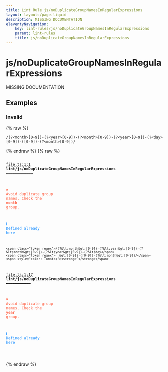 ```yaml
---
title: Lint Rule js/noDuplicateGroupNamesInRegularExpressions
layout: layouts/page.liquid
description: MISSING DOCUMENTATION
eleventyNavigation:
	key: lint-rules/js/noDuplicateGroupNamesInRegularExpressions
	parent: lint-rules
	title: js/noDuplicateGroupNamesInRegularExpressions
---
```


# js/noDuplicateGroupNamesInRegularExpressions

MISSING DOCUMENTATION

<!-- EVERYTHING BELOW IS AUTOGENERATED. SEE SCRIPTS FOLDER FOR UPDATE SCRIPTS hash(44a73039745a2bc55cce7007ca6acebdef363eb5) -->

## Examples
### Invalid
{% raw %}<pre class="language-text"><code class="language-text"><span class="token regex">/(?&lt;month&gt;[0-9])-(?&lt;year&gt;[0-9])-(?&lt;month&gt;[0-9])-(?&lt;year&gt;[0-9])-(?&lt;day&gt;[0-9])-([0-9])-(?&lt;month&gt;[0-9])/</span></code></pre>{% endraw %}
{% raw %}<pre class="language-text"><code class="language-text">
 <span style="text-decoration-style: dashed; text-decoration-line: underline;">file.ts:1:1</span> <strong>lint/js/noDuplicateGroupNamesInRegularExpressions</strong> ━━━━━━━━━━━━

  <strong><span style="color: Tomato;">✖ </span></strong><span style="color: Tomato;">Avoid duplicate group names. Check the </span><span style="color: Tomato;"><strong>month</strong></span><span style="color: Tomato;"> group.</span>

  <strong><span style="color: DodgerBlue;">ℹ </span></strong><span style="color: DodgerBlue;">Defined already here</span>

    <span class="token regex">/(?&lt;month&gt;[0-9])-(?&lt;year&gt;[0-9])-(?&lt;month&gt;[0-9])-(?&lt;year&gt;[0-9])-(?&lt;day</span>
    <span class="token regex">  &gt;[0-9])-([0-9])-(?&lt;month&gt;[0-9])/</span>
    <span style="color: Tomato;"><strong>^</strong></span>

 <span style="text-decoration-style: dashed; text-decoration-line: underline;">file.ts:1:17</span> <strong>lint/js/noDuplicateGroupNamesInRegularExpressions</strong> ━━━━━━━━━━━

  <strong><span style="color: Tomato;">✖ </span></strong><span style="color: Tomato;">Avoid duplicate group names. Check the </span><span style="color: Tomato;"><strong>year</strong></span><span style="color: Tomato;"> group.</span>

  <strong><span style="color: DodgerBlue;">ℹ </span></strong><span style="color: DodgerBlue;">Defined already here</span>

</code></pre>{% endraw %}
